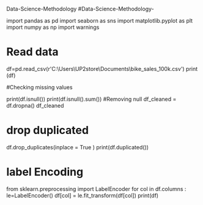 Data-Science-Methodology
#Data-Science-Methodology-

import pandas as pd 
import seaborn as sns 
import matplotlib.pyplot as plt
import numpy as np
import warnings
# Read data 

df=pd.read_csv(r'C:\Users\UP2store\Documents\bike_sales_100k.csv')
print (df)

#Checking missing values

print(df.isnull())
print(df.isnull().sum())
#Removing null 
df_cleaned = df.dropna()
df_cleaned
# drop duplicated 
df.drop_duplicates(inplace = True )
print(df.duplicated())


# label Encoding
from sklearn.preprocessing import LabelEncoder
for col in df.columns :
    le=LabelEncoder()
    df[col] = le.fit_transform(df[col])
    print(df)
